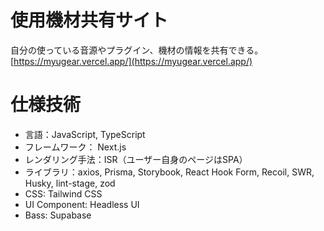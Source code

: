 # 使用機材共有サイト
自分の使っている音源やプラグイン、機材の情報を共有できる。
[https://myugear.vercel.app/](https://myugear.vercel.app/)

# 仕様技術
+ 言語：JavaScript, TypeScript
+  フレームワーク： Next.js
+ レンダリング手法：ISR（ユーザー自身のページはSPA）
+ ライブラリ：axios, Prisma, Storybook, React Hook Form, Recoil, SWR, Husky, lint-stage, zod
+ CSS: Tailwind CSS
+ UI Component: Headless UI
+ Bass: Supabase
